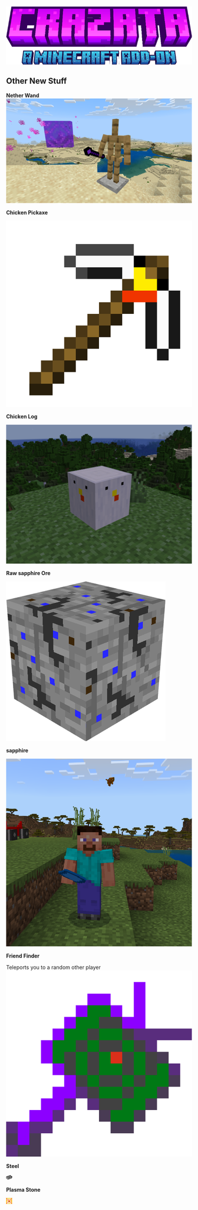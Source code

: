 ![Crazata](screenshots/title.png)

## Other New Stuff

__Nether Wand__
![Nether Wand](screenshots/netherwand.png)

__Chicken Pickaxe__

![Chicken Pickaxe](screenshots/chicken_pickaxe.png)

__Chicken Log__

![Chicken Log](screenshots/chicken_log.png)

__Raw sapphire Ore__

![Raw sapphire Ore](screenshots/raw_sapphire_ore.png)

__sapphire__

![sapphire](screenshots/sapphire.png)

__Friend Finder__

Teleports you to a random other player
![Friend Finder](screenshots/friend_finder.png)

__Steel__

![Steel](screenshots/steel.png)

__Plasma Stone__

![Plasma Stone](screenshots/plasma_stone.png)

